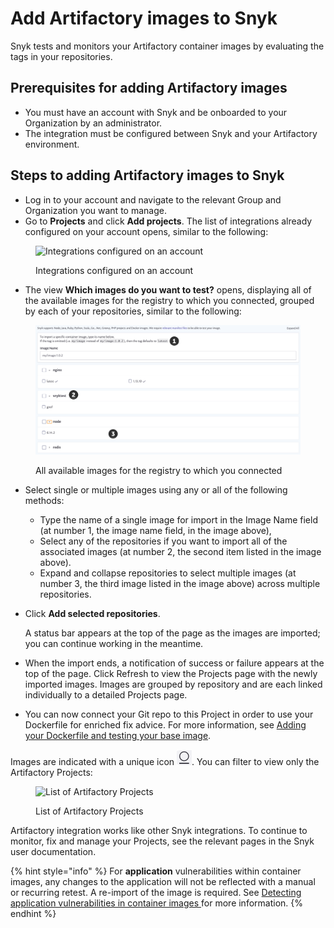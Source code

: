 # Add Artifactory images to Snyk

Snyk tests and monitors your Artifactory container images by evaluating the tags in your repositories.

## **Prerequisites for adding Artifactory images**

* You must have an account with Snyk and be onboarded to your Organization by an administrator.
* The integration must be configured between Snyk and your Artifactory environment.

## **Steps to adding Artifactory images to Snyk**

* Log in to your account and navigate to the relevant Group and Organization you want to manage.
* Go to **Projects** and click **Add projects**. The list of integrations already configured on your account opens, similar to the following:

<figure><img src="../../../.gitbook/assets/uuid-dd01aab7-482f-0fc2-01de-c2427a14a0e0-en.png" alt="Integrations configured on an account"><figcaption><p>Integrations configured on an account</p></figcaption></figure>

* The view **Which images do you want to test?** opens, displaying all of the available images for the registry to which you connected, grouped by each of your repositories, similar to the following:

<figure><img src="../../../.gitbook/assets/uuid-bd9cf629-f5fb-b28b-1fc1-40df2367a7f9-en (1) (1) (2) (4) (2) (1) (1) (1) (1) (1) (1) (1) (1) (1) (1) (1) (1) (1) (1) (1) (1) (1) (1) (1) (1) (1) (1) (1) (1) (1) (1) (1) (1) (1) (1) (1) (1) (1) (1) (1) (1) (1) (1) (1) (1) (1) (1) (1) (1) (1) ( (22).png" alt="All available images for the registry to which you connected"><figcaption><p>All available images for the registry to which you connected</p></figcaption></figure>

* Select single or multiple images using any or all of the following methods:
  * Type the name of a single image for import in the Image Name field (at number 1, the image name field, in the image above),
  * Select any of the repositories if you want to import all of the associated images (at number 2, the second item listed in the image above).
  * Expand and collapse repositories to select multiple images (at number 3, the third image listed in the image above) across multiple repositories.
*   Click **Add selected repositories**.

    A status bar appears at the top of the page as the images are imported; you can continue working in the meantime.
* When the import ends, a notification of success or failure appears at the top of the page. Click Refresh to view the Projects page with the newly imported images. Images are grouped by repository and are each linked individually to a detailed Projects page.
* You can now connect your Git repo to this Project in order to use your Dockerfile for enriched fix advice. For more information, see [Adding your Dockerfile and testing your base image](../../../scan-containers/scan-your-dockerfile/adding-your-dockerfile-and-testing-your-base-image.md).

Images are indicated with a unique icon ![Artifactory](<../../../.gitbook/assets/image (5) (2) (2).png>).  You can filter to view only the Artifactory Projects:

<figure><img src="../../../.gitbook/assets/uuid-5c95894c-97d8-a6a9-0969-7c5fee541211-en.png" alt="List of Artifactory Projects"><figcaption><p>List of Artifactory Projects</p></figcaption></figure>

Artifactory integration works like other Snyk integrations. To continue to monitor, fix and manage your Projects, see the relevant pages in the Snyk user documentation.

{% hint style="info" %}
For **application** vulnerabilities within container images, any changes to the application will not be reflected with a manual or recurring retest. A re-import of the image is required. See [Detecting application vulnerabilities in container images ](../../../scan-applications/snyk-container/use-snyk-container/detect-application-vulnerabilities-in-container-images.md)for more information.
{% endhint %}

